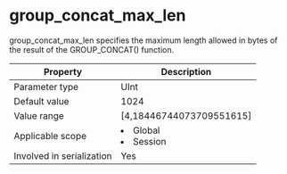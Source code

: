 group_concat_max_len
=========================================
<!-- # docslug#/oceanbase-database/oceanbase-database/V4.0.0/group_concat_max_len-1-2-3 -->
group_concat_max_len specifies the maximum length allowed in bytes of the result of the GROUP_CONCAT() function.


| **Property** | **Description** |
|---------|------------------------------------------------------------------------------------------------------------|
| Parameter type | UInt |
| Default value | 1024 |
| Value range | [4,18446744073709551615] |
| Applicable scope | <li> Global   <li> Session |
| Involved in serialization | Yes |


